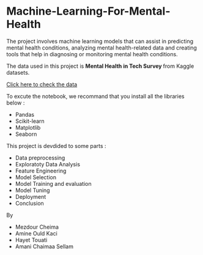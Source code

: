 # Machine-Learning-For-Mental-Health
The project involves machine learning models that can assist in predicting mental health conditions, analyzing mental health-related data and creating tools that help in diagnosing or monitoring mental health conditions.

The data used in this project is <b> Mental Health in Tech Survey </b> from Kaggle datasets.

<a href="https://www.kaggle.com/datasets/osmi/mental-health-in-tech-survey ">Click here to check the data </a>

To excute the notebook, we recommand that you install all the libraries below : 
  - Pandas
  - Scikit-learn
  - Matplotlib
  - Seaborn

This project is devdided to some parts : 
  - Data preprocessing
  - Exploratoty Data Analysis
  - Feature Engineering
  - Model Selection 
  - Model Training and evaluation
  - Model Tuning
  - Deployment 
  - Conclusion





By 
   - Mezdour Cheima
   - Amine Ould Kaci
   - Hayet Touati
   - Amani Chaimaa Sellam 

